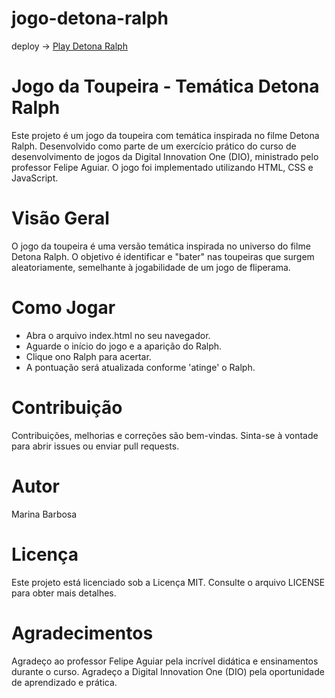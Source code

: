 # jogo-detona-ralph

deploy -> <a href="https://marina-barbosa.github.io/jogo-detona-ralph/src/" target="_blank">Play Detona Ralph</a>

# Jogo da Toupeira - Temática Detona Ralph
Este projeto é um jogo da toupeira com temática inspirada no filme Detona Ralph. Desenvolvido como parte de um exercício prático do curso de desenvolvimento de jogos da Digital Innovation One (DIO), ministrado pelo professor Felipe Aguiar. O jogo foi implementado utilizando HTML, CSS e JavaScript.

#  Visão Geral
O jogo da toupeira é uma versão temática inspirada no universo do filme Detona Ralph. O objetivo é identificar e "bater" nas toupeiras que surgem aleatoriamente, semelhante à jogabilidade de um jogo de fliperama.

# Como Jogar
- Abra o arquivo index.html no seu navegador.
- Aguarde o início do jogo e a aparição do Ralph.
- Clique ono Ralph para acertar.
- A pontuação será atualizada conforme 'atinge' o Ralph.
  
# Contribuição
Contribuições, melhorias e correções são bem-vindas. Sinta-se à vontade para abrir issues ou enviar pull requests.

# Autor
Marina Barbosa

# Licença
Este projeto está licenciado sob a Licença MIT. Consulte o arquivo LICENSE para obter mais detalhes.

# Agradecimentos
Agradeço ao professor Felipe Aguiar pela incrível didática e ensinamentos durante o curso.
Agradeço a Digital Innovation One (DIO) pela oportunidade de aprendizado e prática.
